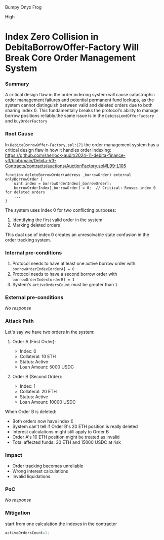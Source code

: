 Bumpy Onyx Frog

High

# Index Zero Collision in DebitaBorrowOffer-Factory Will Break Core Order Management System

### Summary

A critical design flaw in the order indexing system will cause catastrophic order management failures and potential permanent fund lockups, as the system cannot distinguish between valid and deleted orders due to both sharing index 0. This fundamentally breaks the protocol's ability to manage borrow positions reliably.the same issue is in the `DebitaLendOfferFactory` and ``buyOrderFactory``

### Root Cause

In `DebitaBorrowOffer-Factory.sol:171` the order management system has a critical design flaw in how it handles order indexing:
https://github.com/sherlock-audit/2024-11-debita-finance-v3/blob/main/Debita-V3-Contracts/contracts/auctions/AuctionFactory.sol#L99-L105
```solidity
function deleteBorrowOrder(address _borrowOrder) external onlyBorrowOrder {
    uint index = borrowOrderIndex[_borrowOrder];
    borrowOrderIndex[_borrowOrder] = 0;  // Critical: Reuses index 0 for deleted orders
    ...
}
```

The system uses index 0 for two conflicting purposes:
1. Identifying the first valid order in the system
2. Marking deleted orders

This dual use of index 0 creates an unresolvable state confusion in the order tracking system.

### Internal pre-conditions

1. Protocol needs to have at least one active borrow order with `borrowOrderIndex[orderA] = 0`
2. Protocol needs to have a second borrow order with `borrowOrderIndex[orderB] = 1`
3. System's `activeOrdersCount` must be greater than `1`

### External pre-conditions

_No response_

### Attack Path

Let's say we have two orders in the system:

1. Order A (First Order):
   - Index: 0
   - Collateral: 10 ETH
   - Status: Active
   - Loan Amount: 5000 USDC

2. Order B (Second Order):
   - Index: 1
   - Collateral: 20 ETH
   - Status: Active
   - Loan Amount: 10000 USDC

When Order B is deleted:
- Both orders now have index 0
- System can't tell if Order B's 20 ETH position is really deleted
- Interest calculations might still apply to Order B
- Order A's 10 ETH position might be treated as invalid
- Total affected funds: 30 ETH and 15000 USDC at risk

### Impact

   - Order tracking becomes unreliable
   - Wrong interest calculations
   - Invalid liquidations

### PoC

_No response_

### Mitigation

start  from one calculation the indexes 
in the contractor 
```js 
activeOrdersCount=1; 
```